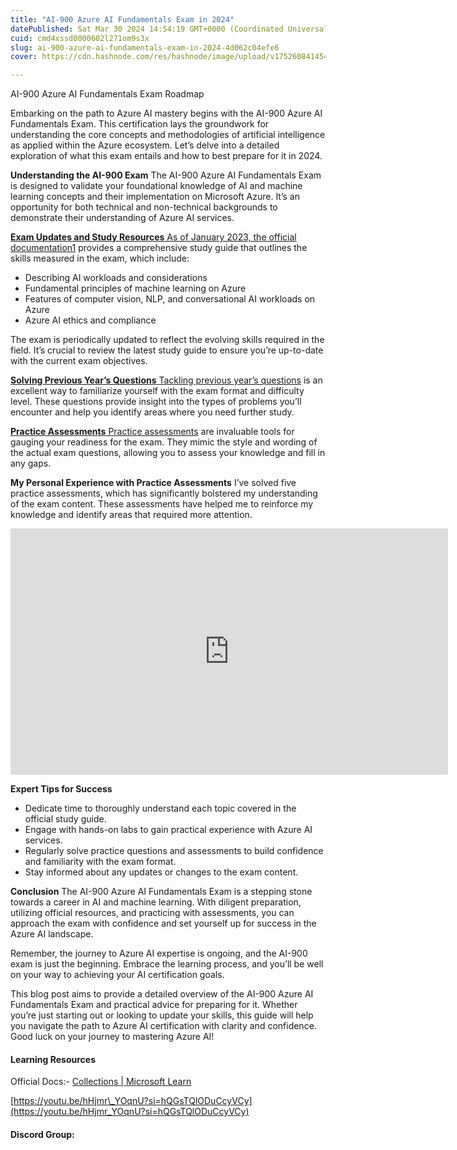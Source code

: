 ```yaml
---
title: "AI-900 Azure AI Fundamentals Exam in 2024"
datePublished: Sat Mar 30 2024 14:54:19 GMT+0000 (Coordinated Universal Time)
cuid: cmd4xssd0000602l271om9s3x
slug: ai-900-azure-ai-fundamentals-exam-in-2024-4d062c04efe6
cover: https://cdn.hashnode.com/res/hashnode/image/upload/v1752608414545/69068ffb-5332-4691-8baf-890f211c4243.png

---
```


AI-900 Azure AI Fundamentals Exam Roadmap

Embarking on the path to Azure AI mastery begins with the AI-900 Azure AI Fundamentals Exam. This certification lays the groundwork for understanding the core concepts and methodologies of artificial intelligence as applied within the Azure ecosystem. Let’s delve into a detailed exploration of what this exam entails and how to best prepare for it in 2024.

**Understanding the AI-900 Exam** The AI-900 Azure AI Fundamentals Exam is designed to validate your foundational knowledge of AI and machine learning concepts and their implementation on Microsoft Azure. It’s an opportunity for both technical and non-technical backgrounds to demonstrate their understanding of Azure AI services.

[**Exam Updates and Study Resources** As of January 2023, the official documentation1](https://learn.microsoft.com/en-us/credentials/certifications/resources/study-guides/ai-900) provides a comprehensive study guide that outlines the skills measured in the exam, which include:

*   Describing AI workloads and considerations
*   Fundamental principles of machine learning on Azure
*   Features of computer vision, NLP, and conversational AI workloads on Azure
*   Azure AI ethics and compliance

The exam is periodically updated to reflect the evolving skills required in the field. It’s crucial to review the latest study guide to ensure you’re up-to-date with the current exam objectives.

[**Solving Previous Year’s Questions** Tackling previous year’s questions](https://learn.microsoft.com/en-us/credentials/certifications/resources/study-guides/ai-900) is an excellent way to familiarize yourself with the exam format and difficulty level. These questions provide insight into the types of problems you’ll encounter and help you identify areas where you need further study.

[**Practice Assessments** Practice assessments](https://learn.microsoft.com/en-us/credentials/certifications/resources/study-guides/ai-900) are invaluable tools for gauging your readiness for the exam. They mimic the style and wording of the actual exam questions, allowing you to assess your knowledge and fill in any gaps.

**My Personal Experience with Practice Assessments** I’ve solved five practice assessments, which has significantly bolstered my understanding of the exam content. These assessments have helped me to reinforce my knowledge and identify areas that required more attention.

<iframe src="https://www.youtube.com/embed/videoseries?list=PLOAciEalMV3FDFktkfYNXaWyY37tDLJUK" width="700" height="394" frameborder="0" scrolling="no"></iframe>

**Expert Tips for Success**

*   Dedicate time to thoroughly understand each topic covered in the official study guide.
*   Engage with hands-on labs to gain practical experience with Azure AI services.
*   Regularly solve practice questions and assessments to build confidence and familiarity with the exam format.
*   Stay informed about any updates or changes to the exam content.

**Conclusion** The AI-900 Azure AI Fundamentals Exam is a stepping stone towards a career in AI and machine learning. With diligent preparation, utilizing official resources, and practicing with assessments, you can approach the exam with confidence and set yourself up for success in the Azure AI landscape.

Remember, the journey to Azure AI expertise is ongoing, and the AI-900 exam is just the beginning. Embrace the learning process, and you’ll be well on your way to achieving your AI certification goals.

This blog post aims to provide a detailed overview of the AI-900 Azure AI Fundamentals Exam and practical advice for preparing for it. Whether you’re just starting out or looking to update your skills, this guide will help you navigate the path to Azure AI certification with clarity and confidence. Good luck on your journey to mastering Azure AI!

#### Learning Resources

Official Docs:- [Collections | Microsoft Learn](https://learn.microsoft.com/en-us/collections/moqrtod2e2z7?WT.mc_id=cloudskillschallenge_3ef5d197-cdef-49bc-a8bc-954bcd9e88cc)

[https://youtu.be/hHjmr\_YOqnU?si=hQGsTQlODuCcyVCy](https://youtu.be/hHjmr_YOqnU?si=hQGsTQlODuCcyVCy)

#### Discord Group: